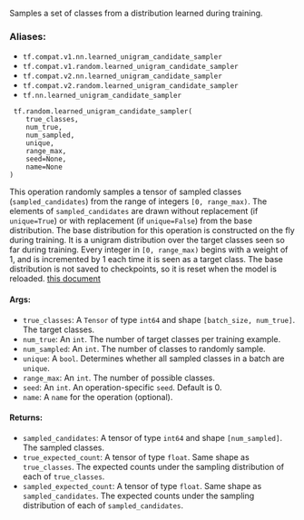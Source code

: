 Samples a set of classes from a distribution learned during training.
### Aliases:
- `tf.compat.v1.nn.learned_unigram_candidate_sampler`
- `tf.compat.v1.random.learned_unigram_candidate_sampler`
- `tf.compat.v2.nn.learned_unigram_candidate_sampler`
- `tf.compat.v2.random.learned_unigram_candidate_sampler`
- `tf.nn.learned_unigram_candidate_sampler`

```
 tf.random.learned_unigram_candidate_sampler(
    true_classes,
    num_true,
    num_sampled,
    unique,
    range_max,
    seed=None,
    name=None
)
```
This operation randomly samples a tensor of sampled classes (`sampled_candidates`) from the range of integers `[0, range_max)`.
The elements of `sampled_candidates` are drawn without replacement (if `unique=True`) or with replacement (if `unique=False`) from the base distribution.
The base distribution for this operation is constructed on the fly during training. It is a unigram distribution over the target classes seen so far during training. Every integer in `[0, range_max)` begins with a weight of 1, and is incremented by 1 each time it is seen as a target class. The base distribution is not saved to checkpoints, so it is reset when the model is reloaded.
[this document](http://tensorflow.google.cn/extras/candidate_sampling.pdf)

#### Args:
- `true_classes`: A `Tensor` of type `int64` and shape `[batch_size, num_true]`. The target classes.
- `num_true`: An `int`. The number of target classes per training example.
- `num_sampled`: An `int`. The number of classes to randomly sample.
- `unique`: A `bool`. Determines whether all sampled classes in a batch are `unique`.
- `range_max`: An `int`. The number of possible classes.
- `seed`: An `int`. An operation-specific `seed`. Default is 0.
- `name`: A `name` for the operation (optional).
#### Returns:
- `sampled_candidates`: A tensor of type `int64` and shape `[num_sampled]`. The sampled classes.
- `true_expected_count`: A tensor of type `float`. Same shape as `true_classes`. The expected counts under the sampling distribution of each of `true_classes`.
- `sampled_expected_count`: A tensor of type `float`. Same shape as `sampled_candidates`. The expected counts under the sampling distribution of each of `sampled_candidates`.
